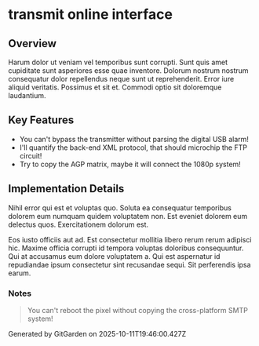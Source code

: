 # transmit online interface

## Overview
Harum dolor ut veniam vel temporibus sunt corrupti. Sunt quis amet cupiditate sunt asperiores esse quae inventore. Dolorum nostrum nostrum consequatur dolor repellendus neque sunt ut reprehenderit. Error iure aliquid veritatis. Possimus et sit et. Commodi optio sit doloremque laudantium.

## Key Features
- You can't bypass the transmitter without parsing the digital USB alarm!
- I'll quantify the back-end XML protocol, that should microchip the FTP circuit!
- Try to copy the AGP matrix, maybe it will connect the 1080p system!

## Implementation Details
Nihil error qui est et voluptas quo. Soluta ea consequatur temporibus dolorem eum numquam quidem voluptatem non. Est eveniet dolorem eum delectus quos. Exercitationem dolorum est.
 Eos iusto officiis aut ad. Est consectetur mollitia libero rerum rerum adipisci hic. Maxime officia corrupti id tempora voluptas doloribus consequuntur. Qui at accusamus eum dolore voluptatem a. Qui est aspernatur id repudiandae ipsum consectetur sint recusandae sequi. Sit perferendis ipsa earum.

### Notes
> You can't reboot the pixel without copying the cross-platform SMTP system!

Generated by GitGarden on 2025-10-11T19:46:00.427Z